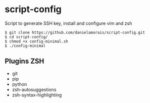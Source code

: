 # script-config
Script to generate SSH key, install and configure vim and zsh
```
$ git clone https://github.com/danielamorais/script-config.git
$ cd script-config/
$ chmod +x config-minimal.sh
$ ./config-minimal
```

## Plugins ZSH
* git
* pip
* python
* zsh-autosuggestions
* zsh-syntax-highlighting
